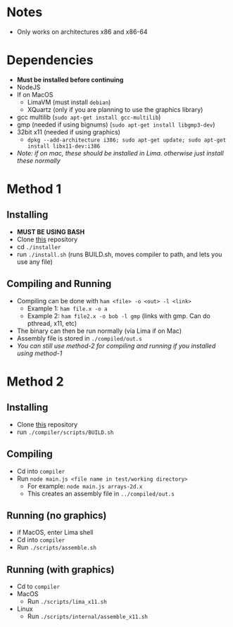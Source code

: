 # Notes
* Only works on architectures x86 and x86-64

# Dependencies
* **Must be installed before continuing**
* NodeJS
* If on MacOS
    * LimaVM (must install `debian`)
    * XQuartz (only if you are planning to use the graphics library)
* gcc multilib (`sudo apt-get install gcc-multilib`)
* gmp (needed if using bignums) (`sudo apt-get install libgmp3-dev`)
* 32bit x11 (needed if using graphics)
    * `dpkg --add-architecture i386; sudo apt-get update; sudo apt-get install libx11-dev:i386`
* *Note: if on mac, these should be installed in Lima. otherwise just install these normally*

# Method 1

## Installing
* **MUST BE USING BASH**
* Clone [this](https://github.com/FISHARMNIC/HAMprimeC2/tree/main) repository
* cd `./installer`
* run `./install.sh` (runs BUILD.sh, moves compiler to path, and lets you use any file)

## Compiling and Running
* Compiling can be done with `ham <file> -o <out> -l <link>`
    * Example 1: `ham file.x -o a`
    * Example 2: `ham file2.x -o bob -l gmp` (links with gmp. Can do pthread, x11, etc)
* The binary can then be run normally (via Lima if on Mac)
* Assembly file is stored in `./compiled/out.s`
* *You can still use method-2 for compiling and running if you installed using method-1* 

# Method 2

## Installing
* Clone [this](https://github.com/FISHARMNIC/HAMprimeC2/tree/main) repository
* run `./compiler/scripts/BUILD.sh`

## Compiling
* Cd into `compiler`
* Run `node main.js <file name in test/working directory>`
    * For example: `node main.js arrays-2d.x`
    * This creates an assembly file in `../compiled/out.s`

## Running (no graphics)
* if MacOS, enter Lima shell
* Cd into `compiler`
* Run `./scripts/assemble.sh`

## Running (with graphics)

* Cd to `compiler`
* MacOS
    * Run `./scripts/lima_x11.sh`
* Linux
    * Run `./scripts/internal/assemble_x11.sh`